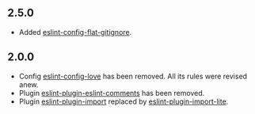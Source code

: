 ## 2.5.0

- Added
  [eslint-config-flat-gitignore](https://github.com/antfu/eslint-config-flat-gitignore).

## 2.0.0

- Config [eslint-config-love](https://www.npmjs.com/package/eslint-config-love)
  has been removed. All its rules were revised anew.
- Plugin
  [eslint-plugin-eslint-comments](https://www.npmjs.com/package/eslint-plugin-eslint-comments)
  has been removed.
- Plugin
  [eslint-plugin-import](https://www.npmjs.com/package/eslint-plugin-import)
  replaced by
  [eslint-plugin-import-lite](https://www.npmjs.com/package/eslint-plugin-import-lite).
